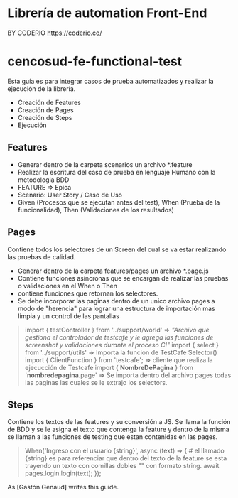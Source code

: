 # Librería de automation Front-End
BY CODERIO
https://coderio.co/

# cencosud-fe-functional-test


Esta guía es para integrar casos de prueba automatizados y realizar la ejecución de la librería.

- Creación de Features
- Creación de Pages
- Creación de Steps
- Ejecución

## Features

- Generar dentro de la carpeta scenarios un archivo *.feature
- Realizar la escritura del caso de prueba en lenguaje Humano con la metodologia BDD
- FEATURE => Epica
- Scenario: User Story / Caso de Uso
- Given (Procesos que se ejecutan antes del test), When (Prueba de la funcionalidad), Then (Validaciones de los resultados)

## Pages

Contiene todos los selectores de un Screen del cual se va estar realizando las pruebas de calidad.
- Generar dentro de la carpeta features/pages un archivo *.page.js
- Contiene funciones asincronas que se encargan de realizar las pruebas o validaciones en el When o Then
- contiene funciones que retornan los selectores.
- Se debe incorporar las paginas dentro de un unico archivo pages a modo de "herencia" para lograr una estructura de importación mas limpia y un control de las pantallas
> import { testController } from '../support/world' => *"Archivo que gestiona el controlador de testcafe y le agrega las funciones de screenshot y validaciones durante el proceso CI"*
> import { select } from '../support/utils' => Importa la funcion de TestCafe Selector()
> import { ClientFunction } from 'testcafe'; => cliente que realiza la ejecucción de Testcafe
> import { **NombreDePagina** } from '**nombredepagina**.page' => Se importa dentro del archivo pages todas las paginas las cuales se le extrajo los selectors. 

## Steps
Contiene los textos de las features y su conversión a JS. Se llama la función de BDD y se le asigna el texto que contenga la feature y dentro de la misma se llaman a las funciones de testing que estan contenidas en las pages.

> When('Ingreso con el usuario {string}', async (text) => {       # el llamado {string} es para referenciar que dentro del texto de la feature se esta trayendo un texto con comillas dobles "" con formato string.
>  await pages.login.login(text);
> });

As [Gastón Genaud] writes this guide.
